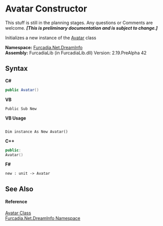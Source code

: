 # Avatar Constructor 
This stuff is still in the planning stages. Any questions or Comments are welcome. _**\[This is preliminary documentation and is subject to change.\]**_

Initializes a new instance of the <a href="T_Furcadia_Net_DreamInfo_Avatar">Avatar</a> class

**Namespace:**&nbsp;<a href="N_Furcadia_Net_DreamInfo">Furcadia.Net.DreamInfo</a><br />**Assembly:**&nbsp;FurcadiaLib (in FurcadiaLib.dll) Version: 2.19.PreAlpha 42

## Syntax

**C#**<br />
``` C#
public Avatar()
```

**VB**<br />
``` VB
Public Sub New
```

**VB Usage**<br />
``` VB Usage

Dim instance As New Avatar()
```

**C++**<br />
``` C++
public:
Avatar()
```

**F#**<br />
``` F#
new : unit -> Avatar
```


## See Also


#### Reference
<a href="T_Furcadia_Net_DreamInfo_Avatar">Avatar Class</a><br /><a href="N_Furcadia_Net_DreamInfo">Furcadia.Net.DreamInfo Namespace</a><br />